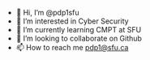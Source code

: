 - 👋 Hi, I’m @pdp1sfu
- 👀 I’m interested in Cyber Security
- 🌱 I’m currently learning CMPT at SFU
- 💞️ I’m looking to collaborate on Github
- 📫 How to reach me pdp1@sfu.ca

<!---
pdp1sfu/pdp1sfu is a ✨ special ✨ repository because its `README.md` (this file) appears on your GitHub profile.
You can click the Preview link to take a look at your changes.
--->
